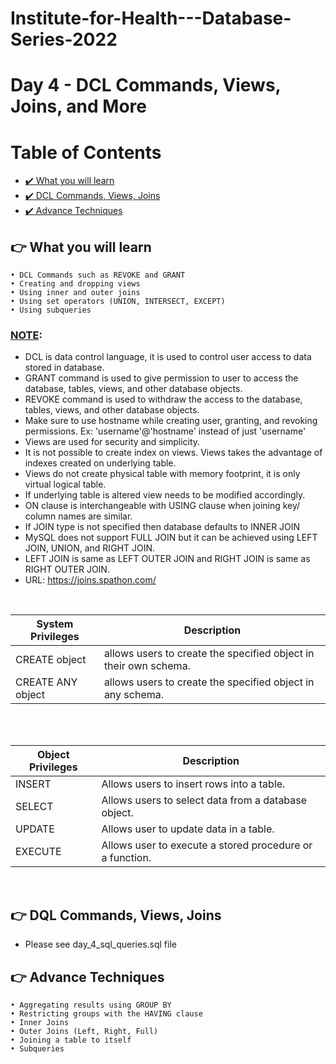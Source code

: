 # Institute-for-Health---Database-Series-2022
# Day 4 - DCL Commands, Views, Joins, and More

# Table of Contents
- [✔️ What you will learn](#ifh-introduction)
- [✔️ DCL Commands, Views, Joins](#day-4-queries)
- [✔️ Advance Techniques](#advance-techniques)

## 👉 What you will learn <a name="what-you-will-learn"></a>
	• DCL Commands such as REVOKE and GRANT
	• Creating and dropping views
	• Using inner and outer joins
	• Using set operators (UNION, INTERSECT, EXCEPT)
	• Using subqueries


### <u>NOTE</u>: 

* DCL is data control language, it is used to control user access to data stored in database. 
* GRANT command is used to give permission to user to access the database, tables, views, and other database objects.
* REVOKE command is used to withdraw the access to the database, tables, views, and other database objects.
* Make sure to use hostname while creating user, granting, and revoking permissions. Ex: 'username'@'hostname' instead of just 'username'
* Views are used for security and simplicity. 
* It is not possible to create index on views. Views takes the advantage of indexes created on underlying table. 
* Views do not create physical table with memory footprint, it is only virtual logical table. 
* If underlying table is altered view needs to be modified accordingly. 
* ON clause is interchangeable with USING clause when joining key/ column names are similar.
* If JOIN type is not specified then database defaults to INNER JOIN
* MySQL does not support FULL JOIN but it can be achieved using LEFT JOIN, UNION, and RIGHT JOIN.
* LEFT JOIN is same as LEFT OUTER JOIN and RIGHT JOIN is same as RIGHT OUTER JOIN.
* URL: <a href="https://joins.spathon.com/">https://joins.spathon.com/</a>

<br/>

| System Privileges	| Description
| ----------------- | ----------- | 
| CREATE object	| allows users to create the specified object in their own schema. |
| CREATE ANY object |	allows users to create the specified object in any schema. |
<br/>

<br/>

| Object Privileges | Description
| ----------------- | ----------- | 
| INSERT	| Allows users to insert rows into a table.|
| SELECT    | Allows users to select data from a database object. |
| UPDATE	| Allows user to update data in a table.|
| EXECUTE   | Allows user to execute a stored procedure or a function. |
<br/>


## 👉 DQL Commands, Views, Joins <a name="day-4-queries"></a>
 * Please see day_4_sql_queries.sql file
 
## 👉 Advance Techniques  <a name="advance-techniques"></a>
	• Aggregating results using GROUP BY
	• Restricting groups with the HAVING clause
	• Inner Joins
	• Outer Joins (Left, Right, Full)
	• Joining a table to itself
	• Subqueries


